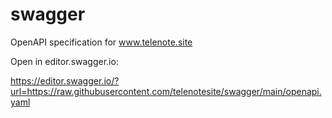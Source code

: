 # swagger
OpenAPI specification for www.telenote.site

Open in editor.swagger.io:

https://editor.swagger.io/?url=https://raw.githubusercontent.com/telenotesite/swagger/main/openapi.yaml
